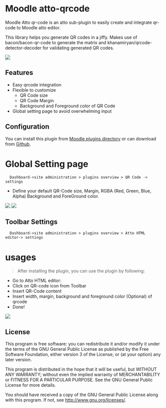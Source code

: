 # Moodle atto-qrcode

Moodle Atto qr-code is an atto sub-plugin to easily create and integrate qr-code to Moodle atto editor.

This library helps you generate QR codes in a jiffy. Makes use of bacon/bacon-qr-code to generate the matrix and khanamiryan/qrcode-detector-decoder for validating generated QR codes.

<img src="https://i.imgur.com/MT6mGaE.png">

## Features
- Easy qrcode integration
- Flexible to customize
  - QR Code size
  - QR Code Margin
  - Background and Foreground color of QR Code
- Global setting page to avoid overwhelming input

## Configuration

You can install this plugin from [Moodle plugins directory](https://moodle.org/plugins) or can download from [Github](https://github.com/eLearning-BS23/moodle-atto_qrcode).

# Global Setting page
```
  Dashboard->site administration > plugins overview > QR Code -> settings
```
- Define your default QR-Code size, Margin, RGBA (Red, Green, Blue, Alpha) Background and ForeGround color.

<img src="https://imgur.com/XzqWPvs.png">
<img src="https://i.imgur.com/ZRlXfzv.png">


## Toolbar Settings
```
  Dashboard->site administration > plugins overview > Atto HTML editor-> settings
```

# usages
> After installing the plugin, you can use the plugin by following:

- Go to Atto HTML editor:
- Click on QR-code icon from Toolbar
- Insert QR-Code content
- Insert width, margin, background and foreground color (Optional) of qrcode
- Done!

<img src="https://i.imgur.com/LlZeBLG.png">



## License

This program is free software: you can redistribute it and/or modify it under
the terms of the GNU General Public License as published by the Free Software
Foundation, either version 3 of the License, or (at your option) any later
version.

This program is distributed in the hope that it will be useful, but WITHOUT ANY
WARRANTY; without even the implied warranty of MERCHANTABILITY or FITNESS FOR A
PARTICULAR PURPOSE.  See the GNU General Public License for more details.

You should have received a copy of the GNU General Public License along with
this program.  If not, see <http://www.gnu.org/licenses/>.

